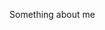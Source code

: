 <!DOCTYPE html>
<html>
   <head>
      <title>Virendra Vidyarthee</title>
   </head>
   <body>
      <p>Something about me</p>
   </body>
</html>
